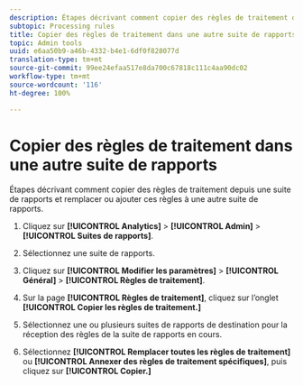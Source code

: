 ```yaml
---
description: Étapes décrivant comment copier des règles de traitement depuis une suite de rapports et remplacer ou ajouter ces règles à une autre suite de rapports.
subtopic: Processing rules
title: Copier des règles de traitement dans une autre suite de rapports
topic: Admin tools
uuid: e6aa50b9-a46b-4332-b4e1-6df0f828077d
translation-type: tm+mt
source-git-commit: 99ee24efaa517e8da700c67818c111c4aa90dc02
workflow-type: tm+mt
source-wordcount: '116'
ht-degree: 100%

---
```



# Copier des règles de traitement dans une autre suite de rapports

Étapes décrivant comment copier des règles de traitement depuis une suite de rapports et remplacer ou ajouter ces règles à une autre suite de rapports.

1. Cliquez sur **[!UICONTROL Analytics]** > **[!UICONTROL Admin]** > **[!UICONTROL Suites de rapports]**.
1. Sélectionnez une suite de rapports.
1. Cliquez sur **[!UICONTROL Modifier les paramètres]** > **[!UICONTROL Général]** > **[!UICONTROL Règles de traitement]**.

1. Sur la page **[!UICONTROL Règles de traitement]**, cliquez sur l’onglet **[!UICONTROL Copier les règles de traitement.]**
1. Sélectionnez une ou plusieurs suites de rapports de destination pour la réception des règles de la suite de rapports en cours.
1. Sélectionnez **[!UICONTROL Remplacer toutes les règles de traitement]** ou **[!UICONTROL Annexer des règles de traitement spécifiques]**, puis cliquez sur **[!UICONTROL Copier.]**
